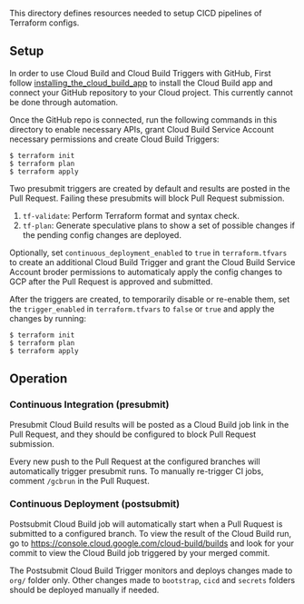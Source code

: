 This directory defines resources needed to setup CICD pipelines of Terraform
configs.

## Setup

In order to use Cloud Build and Cloud Build Triggers with GitHub, First follow
[installing_the_cloud_build_app](https://cloud.google.com/cloud-build/docs/automating-builds/create-github-app-triggers#installing_the_cloud_build_app)
to install the Cloud Build app and connect your GitHub repository to your Cloud
project. This currently cannot be done through automation.

Once the GitHub repo is connected, run the following commands in this directory
to enable necessary APIs, grant Cloud Build Service Account necessary
permissions and create Cloud Build Triggers:

```
$ terraform init
$ terraform plan
$ terraform apply
```

Two presubmit triggers are created by default and results are posted in the Pull
Request. Failing these presubmits will block Pull Request submission.

1.  `tf-validate`: Perform Terraform format and syntax check.
1.  `tf-plan`: Generate speculative plans to show a set of possible changes if
    the pending config changes are deployed.

Optionally, set `continuous_deployment_enabled` to `true` in `terraform.tfvars`
to create an additional Cloud Build Trigger and grant the Cloud Build Service
Account broder permissions to automaticaly apply the config changes to GCP after
the Pull Request is approved and submitted.

After the triggers are created, to temporarily disable or re-enable them, set
the `trigger_enabled` in `terraform.tfvars` to `false` or `true` and apply the
changes by running:

```
$ terraform init
$ terraform plan
$ terraform apply
```

## Operation

### Continuous Integration (presubmit)

Presubmit Cloud Build results will be posted as a Cloud Build job link in the
Pull Request, and they should be configured to block Pull Request submission.

Every new push to the Pull Request at the configured branches will automatically
trigger presubmit runs. To manually re-trigger CI jobs, comment `/gcbrun` in the
Pull Ruquest.

### Continuous Deployment (postsubmit)

Postsubmit Cloud Build job will automatically start when a Pull Ruquest is
submitted to a configured branch. To view the result of the Cloud Build run, go
to https://console.cloud.google.com/cloud-build/builds and look for your commit
to view the Cloud Build job triggered by your merged commit.

The Postsubmit Cloud Build Trigger monitors and deploys changes made to `org/`
folder only. Other changes made to `bootstrap`, `cicd` and `secrets` folders
should be deployed manually if needed.
